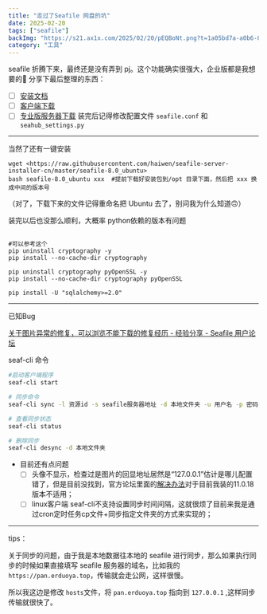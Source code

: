 ```yaml
---
title: "走过了Seafile 网盘的坑"
date: 2025-02-20
tags: ["seafile"]
backImg: "https://s21.ax1x.com/2025/02/20/pEQBoNt.png?t=1a05bd7a-a0b6-8035-947f-d6466fe83890"
category: "工具"
---
```

seafile 折腾下来，最终还是没有弄到 pj。这个功能确实很强大，企业版都是我想要的🤪
分享下最后整理的东西：

- [ ] [安装文档](https://cloud.seafile.com/published/seafile-manual-cn/deploy_pro/download_and_setup_seafile_professional_server.md)
- [ ] [客户端下载](https://www.seafile.com/download/)
- [ ] [专业版服务器下载](https://download.seafile.com/d/6e5297246c/files/?p=%2Fpro%2Fseafile-pro-server_11.0.18_x86-64_Ubuntu.tar.gz&dl=1)
  装完后记得修改配置文件 `seafile.conf` 和 `seahub_settings.py`

---

当然了还有一键安装

```
wget <https://raw.githubusercontent.com/haiwen/seafile-server-installer-cn/master/seafile-8.0_ubuntu>
bash seafile-8.0_ubuntu xxx  #提前下载好安装包到/opt 目录下面，然后把 xxx 换成中间的版本号

```

（对了，下载下来的文件记得重命名把 Ubuntu 去了，别问我为什么知道🙃）

装完以后也没那么顺利，大概率 python依赖的版本有问题

```

#可以参考这个
pip uninstall cryptography -y
pip install --no-cache-dir cryptography

pip uninstall cryptography pyOpenSSL -y
pip install --no-cache-dir cryptography pyOpenSSL

pip install -U "sqlalchemy>=2.0"

```

---

已知Bug

[关于图片异常的修复，可以浏览不能下载的修复经历 - 经验分享 - Seafile 用户论坛](https://bbs.seafile.com/t/topic/15821)



seaf-cli 命令

```bash
#启动客户端程序
seaf-cli start

# 同步命令
seaf-cli sync -l 资源id -s seafile服务器地址 -d 本地文件夹 -u 用户名 -p 密码

# 查看同步状态
seaf-cli status 

# 删除同步
seaf-cli desync -d 本地文件夹
```

- 目前还有点问题
  - [ ] 头像不显示，检查过是图片的回显地址居然是“127.0.0.1”估计是哪儿配置错了，但是目前没找到，官方论坛里面的[解决办法](https://bbs.seafile.com/t/topic/9382/12)对于目前我装的11.0.18版本不适用；
  - [ ] linux客户端 seaf-cli不支持设置同步时间间隔，这就很烦了目前来我是通过cron定时任务cp文件+同步指定文件夹的方式来实现的；

---

tips：

关于同步的问题，由于我是本地数据往本地的 seafile 进行同步，那么如果执行同步的时候如果直接填写 seafile 服务器的域名，比如我的 `https://pan.erduoya.top`，传输就会走公网，这样很慢。

所以我这边是修改 `hosts`文件，将 `pan.erduoya.top` 指向到 `127.0.0.1` ,这样同步传输就很快了。
